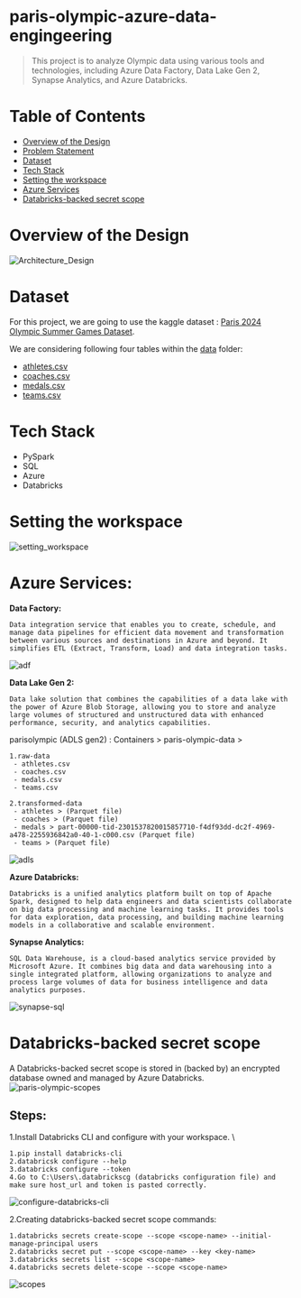 # paris-olympic-azure-data-engingeering
> This project is to analyze Olympic data using various tools and technologies, including Azure Data Factory, Data Lake Gen 2, Synapse Analytics, and Azure Databricks.

# Table of Contents
- [Overview of the Design](overview-of-the-design)
- [Problem Statement](problem-statement)
- [Dataset](Dataset)
- [Tech Stack](Tech-Stack)
- [Setting the workspace](setting-the-workspace)
- [Azure Services](Azure-Services)
- [Databricks-backed secret scope](Databricks-backed-secret-scope)

# Overview of the Design
![Architecture_Design](https://github.com/user-attachments/assets/515b8754-98a5-4046-bd1b-9a98cc15c4df)

# Dataset
For this project, we are going to use the kaggle dataset : [Paris 2024 Olympic Summer Games Dataset](https://www.kaggle.com/datasets/piterfm/paris-2024-olympic-summer-games). 

We are considering following four tables within the [data](https://github.com/nk3099/paris-olympic-azure-data-engingeering/tree/main/data) folder:
- [athletes.csv](https://github.com/nk3099/paris-olympic-azure-data-engingeering/blob/main/data/athletes.csv)
- [coaches.csv](https://github.com/nk3099/paris-olympic-azure-data-engingeering/blob/main/data/coaches.csv)
- [medals.csv](https://github.com/nk3099/paris-olympic-azure-data-engingeering/blob/main/data/medals.csv)
- [teams.csv](https://github.com/nk3099/paris-olympic-azure-data-engingeering/blob/main/data/teams.csv)

# Tech Stack
- PySpark
- SQL
- Azure
- Databricks

# Setting the workspace
![setting_workspace](https://github.com/user-attachments/assets/2941ea54-9abe-4157-9021-6e76d4d2ed88)


# Azure Services:
**Data Factory:** 
```
Data integration service that enables you to create, schedule, and manage data pipelines for efficient data movement and transformation between various sources and destinations in Azure and beyond. It simplifies ETL (Extract, Transform, Load) and data integration tasks.
```
![adf](https://github.com/user-attachments/assets/a8753d91-21ff-446a-ae46-cbd2c5b2ffdf)



**Data Lake Gen 2:** 
```
Data lake solution that combines the capabilities of a data lake with the power of Azure Blob Storage, allowing you to store and analyze large volumes of structured and unstructured data with enhanced performance, security, and analytics capabilities.
```
parisolympic (ADLS gen2) : Containers > paris-olympic-data >
```
1.raw-data
 - athletes.csv
 - coaches.csv
 - medals.csv
 - teams.csv
   
2.transformed-data
 - athletes > (Parquet file)
 - coaches > (Parquet file)
 - medals > part-00000-tid-2301537820015857710-f4df93dd-dc2f-4969-a478-2255936842a0-40-1-c000.csv (Parquet file)
 - teams > (Parquet file)
```
   
![adls](https://github.com/user-attachments/assets/71a6ecdd-c215-44c7-b5d5-fa7b7a6e0933)

**Azure Databricks:**
```
Databricks is a unified analytics platform built on top of Apache Spark, designed to help data engineers and data scientists collaborate on big data processing and machine learning tasks. It provides tools for data exploration, data processing, and building machine learning models in a collaborative and scalable environment.
```

**Synapse Analytics:**
```
SQL Data Warehouse, is a cloud-based analytics service provided by Microsoft Azure. It combines big data and data warehousing into a single integrated platform, allowing organizations to analyze and process large volumes of data for business intelligence and data analytics purposes.
```

![synapse-sql](https://github.com/user-attachments/assets/03b180c1-7f48-4784-a722-3898ed98946d)



# Databricks-backed secret scope
A Databricks-backed secret scope is stored in (backed by) an encrypted database owned and managed by Azure Databricks.\
![paris-olympic-scopes](https://github.com/user-attachments/assets/aac172ae-657e-4d6b-b97b-8bf102417ddb)

## Steps:

1.Install Databricks CLI and configure with your workspace. \
```
1.pip install databricks-cli
2.databricsk configure --help
3.databricks configure --token
4.Go to C:\Users\.databrickscg (databricks configuration file) and make sure host_url and token is pasted correctly.
```

![configure-databricks-cli](https://github.com/user-attachments/assets/cbacaebb-6e2b-4f19-8365-79c98289193a)


2.Creating databricks-backed secret scope commands:
```
1.databricks secrets create-scope --scope <scope-name> --initial-manage-principal users
2.databricks secret put --scope <scope-name> --key <key-name>
3.databricks secrets list --scope <scope-name>
4.databricks secrets delete-scope --scope <scope-name>
```
![scopes](https://github.com/user-attachments/assets/03580fcb-e38c-4fe4-8ef0-861595a1f8da)


